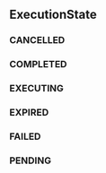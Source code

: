 ## ExecutionState 


### CANCELLED


### COMPLETED


### EXECUTING


### EXPIRED


### FAILED


### PENDING


